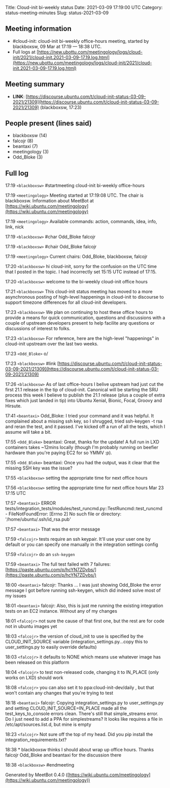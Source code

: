 Title: Cloud-init bi-weekly status
Date: 2021-03-09 17:19:00 UTC
Category: status-meeting-minutes
Slug: status-2021-03-09

Meeting information
----------------

 * \#cloud-init: cloud-init bi-weekly office-hours meeting, started by blackboxsw, 09 Mar at 17:19 &mdash; 18:38 UTC.
 * Full logs at [https://new.ubottu.com/meetingology/logs/cloud-init/2021/cloud-init.2021-03-09-17.19.log.html](https://new.ubottu.com/meetingology/logs/cloud-init/2021/cloud-init.2021-03-09-17.19.log.html)



Meeting summary
----------------

 *  **LINK**: [https://discourse.ubuntu.com/t/cloud-init-status-03-09-2021/21309](https://discourse.ubuntu.com/t/cloud-init-status-03-09-2021/21309)   (blackboxsw, 17:23)



People present (lines said)
----------------

 * blackboxsw (14)
 * falcojr (8)
 * beantaxi (7)
 * meetingology (3)
 * Odd_Bloke (3)



Full log
----------------


 17:19 `<blackboxsw>` \#startmeeting cloud-init bi-weekly office-hours

 17:19 `<meetingology>` Meeting started at 17:19:08 UTC.  The chair is blackboxsw.  Information about MeetBot at [https://wiki.ubuntu.com/meetingology](https://wiki.ubuntu.com/meetingology)

 17:19 `<meetingology>` Available commands: action, commands, idea, info, link, nick

 17:19 `<blackboxsw>` \#char Odd_Bloke falcojr

 17:19 `<blackboxsw>` \#chair Odd_Bloke falcojr

 17:19 `<meetingology>` Current chairs: Odd_Bloke, blackboxsw, falcojr

 17:20 `<blackboxsw>` hi cloud-init, sorry for the confusion on the UTC time that I posted in the topic. I had incorrectly set 15:15 UTC instead of 17:15.

 17:20 `<blackboxsw>` welcome to the bi-weekly cloud-init office hours

 17:21 `<blackboxsw>` This cloud-init status meeting has moved to a more asynchronous posting of high-level happenings in cloud-init to discourse to support timezone differences for all cloud-init developers.

 17:23 `<blackboxsw>` We plan on continuing to host these office hours to provide a means for quick communication, questions and discussions with a couple of upstream developers present to help facilite any questions or discussions of interest to folks.

 17:23 `<blackboxsw>` For reference, here are the high-level "happenings" in cloud-init upstream over the last two weeks.

 17:23 `<Odd_Bloke>` o/

 17:23 `<blackboxsw>` \#link [https://discourse.ubuntu.com/t/cloud-init-status-03-09-2021/21309](https://discourse.ubuntu.com/t/cloud-init-status-03-09-2021/21309)

 17:26 `<blackboxsw>` As of last office-hours I belive upstream had just cut the first 21.1 release in the tip of cloud-init. Canonical will be starting the SRU process this week I believe to publish the 21.1 release (plus a couple of extra fixes which just landed in tip) into Ubuntu Xenial, Bionic, Focal, Groovy and Hirsute.

 17:41 `<beantaxi>` Odd_Bloke: I tried your command and it was helpful. It complained about a missing ssh key, so I shrugged, tried ssh-keygen -t rsa and reran the test, and it passed. I've kicked off a run of all the tests, which I assume will take a bit.

 17:55 `<Odd_Bloke>` beantaxi: Great, thanks for the update!  A full run in LXD containers takes ~12mins locally (though I'm probably running on beefier hardware than you're paying EC2 for so YMMV :p).

 17:55 `<Odd_Bloke>` beantaxi: Once you had the output, was it clear that the missing SSH key was the issue?

 17:55 `<blackboxsw>` setting the appropriate time for next office hours

 17:56 `<blackboxsw>` setting the appropriate time for next office hours Mar 23 17:15 UTC

 17:57 `<beantaxi>` ERROR tests/integration_tests/modules/test_runcmd.py::TestRuncmd::test_runcmd - FileNotFoundError: [Errno 2] No such file or directory: '/home/ubuntu/.ssh/id_rsa.pub'

 17:57 `<beantaxi>` That was the error message

 17:59 `<falcojr>` tests require an ssh keypair. It'll use your user one by default or you can specify one manually in the integration settings config

 17:59 `<falcojr>` do an `ssh-keygen`

 17:59 `<beantaxi>` The full test failed with 7 failures: [https://paste.ubuntu.com/p/hcYN7ZDvbs/](https://paste.ubuntu.com/p/hcYN7ZDvbs/)

 18:00 `<beantaxi>` falcojr: Thanks ... I was just showing Odd_Bloke the error message I got before running ssh-keygen, which did indeed solve most of my issues

 18:01 `<beantaxi>` falcojr: Also, this is just me running the existing integration tests on an EC2 instance. Without any of my changes

 18:01 `<falcojr>` not sure the cause of that first one, but the rest are for code not in ubuntu images yet

 18:03 `<falcojr>` the version of cloud_init to use is specified by the CLOUD_INIT_SOURCE variable (integration_settings.py...copy this to user_settings.py to easily override defaults)

 18:03 `<falcojr>` it defaults to NONE which means use whatever image has been released on this platform

 18:04 `<falcojr>` to test non-released code, changing it to IN_PLACE (only works on LXD) should work

 18:08 `<falcojr>` you can also set it to ppa:cloud-init-dev/daily , but that won't contain any changes that you're trying to test

 18:18 `<beantaxi>` falcojr: Copying integration_settings.py to user_settings.py and setting CLOUD_INIT_SOURCE=IN_PLACE made all the test_keys_to_console errors clean. There's still that simple_streams error. Do I just need to add a PPA for simplestreams? It looks like requires a file in /etc/apt/sources.list.d, but mine is empty

 18:23 `<falcojr>` Not sure off the top of my head. Did you pip install the integration_requirements.txt?

 18:38 * blackboxsw thinks I should about wrap up office hours. Thanks falcojr Odd_Bloke and beantaxi for the discussion there

 18:38 `<blackboxsw>` \#endmeeting



Generated by MeetBot 0.4.0 ([https://wiki.ubuntu.com/meetingology](https://wiki.ubuntu.com/meetingology))